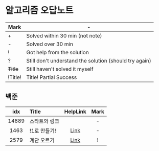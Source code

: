 # 알고리즘 오답노트

| Mark	     | -                                                      |
|-----------|--------------------------------------------------------|
| +	        | Solved within 30 min (not note)                        |
| -         | Solved over 30 min                                     |
| !         | 	Got help from the solution                            |
| ?         | Still don't understand the solution (should try again) |
| ~~Title~~ | 	Still haven't solved it myself                        |
| !Title!   | Title!	Partial Success                                 |

## 백준
|  idx  | Title    |                                                                                       HelpLink                                                                                       | Mark |
|:-----:|:---------|:------------------------------------------------------------------------------------------------------------------------------------------------------------------------------------:|:----:|
| 14889 | 스타트와 링크  |                                                                                                                                                                                      |  -   |
| 1463  | !1로 만들기! |                                                                  [Link](https://www.acmicpc.net/board/view/132733)                                                                   |  -   |
| 2579  | 계단 오르기   | [Link](https://velog.io/@hyuntall/%EB%B0%B1%EC%A4%80-2579%EB%B2%88-%EA%B3%84%EB%8B%A8-%EC%98%A4%EB%A5%B4%EA%B8%B0-%EB%AC%B8%EC%A0%9C-%ED%92%80%EC%9D%B4-%ED%8C%8C%EC%9D%B4%EC%8D%AC) |  !   |